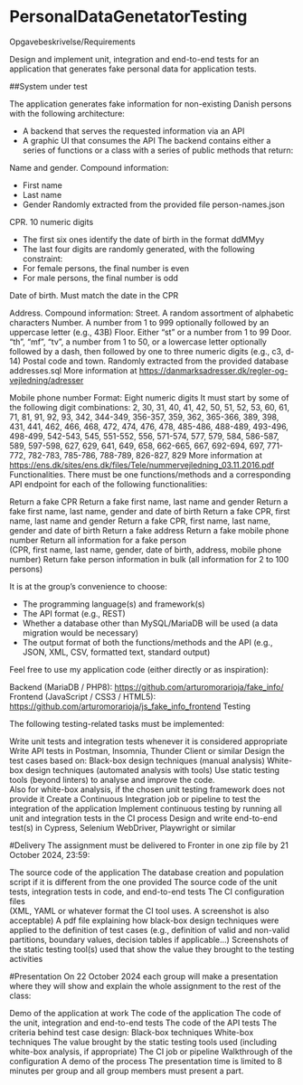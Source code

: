 # PersonalDataGenetatorTesting
Opgavebeskrivelse/Requirements 

Design and implement unit, integration and end-to-end tests for an application that generates fake personal data for application tests.

##System under test

The application generates fake information for non-existing Danish persons with the following architecture:

- A backend that serves the requested information via an API
- A graphic UI that consumes the API
The backend contains either a series of functions or a class with a series of public methods that return:

Name and gender. Compound information:
- First name
- Last name
- Gender
Randomly extracted from the provided file person-names.json

CPR. 10 numeric digits
- The first six ones identify the date of birth in the format ddMMyy
- The last four digits are randomly generated, with the following constraint:
- For female persons, the final number is even
- For male persons, the final number is odd

Date of birth. Must match the date in the CPR

Address. Compound information:
Street. A random assortment of alphabetic characters
Number. A number from 1 to 999 optionally followed by an uppercase letter (e.g., 43B)
Floor. Either “st” or a number from 1 to 99
Door. “th”, “mf”, “tv”, a number from 1 to 50, or a lowercase letter optionally followed by a dash, then followed by one to three numeric digits (e.g., c3, d-14)
Postal code and town. Randomly extracted from the provided database addresses.sql
More information at https://danmarksadresser.dk/regler-og-vejledning/adresser

Mobile phone number
Format: Eight numeric digits
It must start by some of the following digit combinations: 2, 30, 31, 40, 41, 42, 50, 51, 52, 53, 60, 61, 71, 81, 91, 92, 93, 342, 344-349, 356-357, 359, 362, 365-366, 389, 398, 431, 441, 462, 466, 468, 472, 474, 476, 478, 485-486, 488-489, 493-496, 498-499, 542-543, 545, 551-552, 556, 571-574, 577, 579, 584, 586-587, 589, 597-598, 627, 629, 641, 649, 658, 662-665, 667, 692-694, 697, 771-772, 782-783, 785-786, 788-789, 826-827, 829
More information at  
https://ens.dk/sites/ens.dk/files/Tele/nummervejledning_03.11.2016.pdf
Functionalities. There must be one functions/methods and a corresponding API endpoint for each of the following functionalities:

Return a fake CPR
Return a fake first name, last name and gender
Return a fake first name, last name, gender and date of birth
Return a fake CPR, first name, last name and gender
Return a fake CPR, first name, last name, gender and date of birth
Return a fake address
Return a fake mobile phone number
Return all information for a fake person       
(CPR, first name, last name, gender, date of birth, address, mobile phone number)
Return fake person information in bulk (all information for 2 to 100 persons)

It is at the group’s convenience to choose:

- The programming language(s) and framework(s)
- The API format (e.g., REST)
- Whether a database other than MySQL/MariaDB will be used (a data migration would be necessary)
- The output format of both the functions/methods and the API (e.g., JSON, XML, CSV, formatted 
  text, standard output)

Feel free to use my application code (either directly or as inspiration):

Backend (MariaDB / PHP8): https://github.com/arturomorarioja/fake_info/
Frontend (JavaScript / CSS3 / HTML5): https://github.com/arturomorarioja/js_fake_info_frontend
Testing

The following testing-related tasks must be implemented:

Write unit tests and integration tests whenever it is considered appropriate
Write API tests in Postman, Insomnia, Thunder Client or similar
Design the test cases based on:
Black-box design techniques (manual analysis)
White-box design techniques (automated analysis with tools)
Use static testing tools (beyond linters) to analyse and improve the code.   
Also for white-box analysis, if the chosen unit testing framework does not provide it
Create a Continuous Integration job or pipeline to test the integration of the application
Implement continuous testing by running all unit and integration tests in the CI process
Design and write end-to-end test(s) in Cypress, Selenium WebDriver, Playwright or similar

#Delivery
The assignment must be delivered to Fronter in one zip file by 21 October 2024, 23:59:

The source code of the application
The database creation and population script if it is different from the one provided
The source code of the unit tests, integration tests in code, and end-to-end tests
The CI configuration files       
(XML, YAML or whatever format the CI tool uses. A screenshot is also acceptable)
A pdf file explaining how black-box design techniques were applied to the definition of test cases
(e.g., definition of valid and non-valid partitions, boundary values, decision tables if applicable…)
Screenshots of the static testing tool(s) used that show the value they brought to the testing activities

#Presentation
On 22 October 2024 each group will make a presentation where they will show and explain the whole assignment to the rest of the class:

Demo of the application at work
The code of the application
The code of the unit, integration and end-to-end tests
The code of the API tests
The criteria behind test case design:
Black-box techniques
White-box techniques
The value brought by the static testing tools used (including white-box analysis, if appropriate)
The CI job or pipeline
Walkthrough of the configuration
A demo of the process
The presentation time is limited to 8 minutes per group and all group members must present a part.
